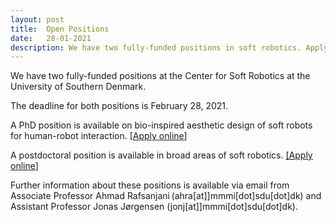 ```yaml
---
layout: post
title:  Open Positions
date:   28-01-2021
description: We have two fully-funded positions in soft robotics. Apply online until February 28, 2021.
---
```


We have two fully-funded positions at the Center for Soft Robotics at the University of Southern Denmark.

The deadline for both positions is February 28, 2021.

A PhD position is available on bio-inspired aesthetic design of soft robots for human-robot interaction.
[[Apply online](https://www.sdu.dk/en/service/ledige_stillinger/1139520)]

A postdoctoral position is available in broad areas of soft robotics.
<u>[[Apply online](https://www.sdu.dk/en/service/ledige_stillinger/1139545)]</u>


Further information about these positions is available via email from Associate Professor Ahmad Rafsanjani (ahra[at]]mmmi[dot]sdu[dot]dk) and Assistant Professor Jonas Jørgensen (jonj[at]]mmmi[dot]sdu[dot]dk).
